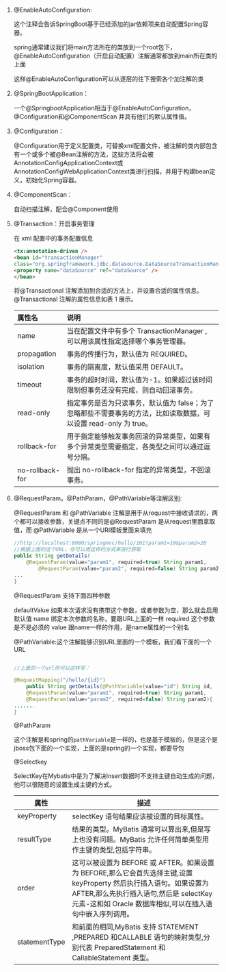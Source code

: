 

1. @EnableAutoConfiguration:

   这个注释会告诉SpringBoot基于已经添加的jar依赖项来自动配置Spring容器。

   spring通常建议我们将main方法所在的类放到一个root包下，@EnableAutoConfiguration（开启自动配置）注解通常都放到main所在类的上面

   这样@EnableAutoConfiguration可以从逐层的往下搜索各个加注解的类

2. @SpringBootApplication：

   一个@SpringbootApplication相当于@EnableAutoConfiguration，@Configuration和@ComponentScan 并具有他们的默认属性值。

3. @Configuration：

   @Configuration用于定义配置类，可替换xml配置文件，被注解的类内部包含有一个或多个被@Bean注解的方法，这些方法将会被AnnotationConfigApplicationContext或AnnotationConfigWebApplicationContext类进行扫描，并用于构建bean定义，初始化Spring容器。

4. @ComponentScan：

   自动扫描注解，配合@Component使用

5. @Transaction：开启事务管理

   在 xml 配置中的事务配置信息

   ```html
   <tx:annotation-driven />
   <bean id="transactionManager"
   class="org.springframework.jdbc.datasource.DataSourceTransactionManager">
   <property name="dataSource" ref="dataSource" />
   </bean>
   ```

   将@Transactional 注解添加到合适的方法上，并设置合适的属性信息。@Transactional 注解的属性信息如表 1 展示。

   | 属性名           | 说明                                                         |
   | :--------------- | :----------------------------------------------------------- |
   | name             | 当在配置文件中有多个 TransactionManager , 可以用该属性指定选择哪个事务管理器。 |
   | propagation      | 事务的传播行为，默认值为 REQUIRED。                          |
   | isolation        | 事务的隔离度，默认值采用 DEFAULT。                           |
   | timeout          | 事务的超时时间，默认值为-1。如果超过该时间限制但事务还没有完成，则自动回滚事务。 |
   | read-only        | 指定事务是否为只读事务，默认值为 false；为了忽略那些不需要事务的方法，比如读取数据，可以设置 read-only 为 true。 |
   | rollback-for     | 用于指定能够触发事务回滚的异常类型，如果有多个异常类型需要指定，各类型之间可以通过逗号分隔。 |
   | no-rollback- for | 抛出 no-rollback-for 指定的异常类型，不回滚事务。            |
   
6. @RequestParam，@PathParam，@PathVariable等注解区别:

   @RequestParam 和 @PathVariable 注解是用于从request中接收请求的，两个都可以接收参数，关键点不同的是@RequestParam 是从request里面拿取值，而 @PathVariable 是从一个URI模板里面来填充

   ```java
   //http://localhost:8080/springmvc/hello/101?param1=10&param2=20
   //根据上面的这个URL，你可以用这样的方式来进行获取
   public String getDetails(
       @RequestParam(value="param1", required=true) String param1,
           @RequestParam(value="param2", required=false) String param2){
   ...
   }
   ```

   @RequestParam 支持下面四种参数

   defaultValue 如果本次请求没有携带这个参数，或者参数为空，那么就会启用默认值
   name 绑定本次参数的名称，要跟URL上面的一样
   required 这个参数是不是必须的
   value 跟name一样的作用，是name属性的一个别名

   @PathVariable:这个注解能够识别URL里面的一个模板，我们看下面的一个URL

   ```java
   
   //上面的一个url你可以这样写：
   
   @RequestMapping("/hello/{id}")
       public String getDetails(@PathVariable(value="id") String id,
       @RequestParam(value="param1", required=true) String param1,
       @RequestParam(value="param2", required=false) String param2){
   .......
   }
   
   ```

   @PathParam

   这个注解是和spring的`pathVariable`是一样的，也是基于模板的，但是这个是jboss包下面的一个实现，上面的是spring的一个实现，都要导包
   
   @Selectkey
   
   SelectKey在Mybatis中是为了解决Insert数据时不支持主键自动生成的问题，他可以很随意的设置生成主键的方式。
   
   | 属性          | 描述                                                         |
   | ------------- | ------------------------------------------------------------ |
   | keyProperty   | selectKey 语句结果应该被设置的目标属性。                     |
   | resultType    | 结果的类型。MyBatis 通常可以算出来,但是写上也没有问题。MyBatis 允许任何简单类型用作主键的类型,包括字符串。 |
   | order         | 这可以被设置为 BEFORE 或 AFTER。如果设置为 BEFORE,那么它会首先选择主键,设置 keyProperty 然后执行插入语句。如果设置为 AFTER,那么先执行插入语句,然后是 selectKey 元素-这和如 Oracle 数据库相似,可以在插入语句中嵌入序列调用。 |
   | statementType | 和前面的相同,MyBatis 支持 STATEMENT ,PREPARED 和CALLABLE 语句的映射类型,分别代表 PreparedStatement 和CallableStatement 类型。 |